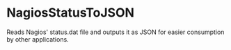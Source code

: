 NagiosStatusToJSON
==================

Reads Nagios' status.dat file and outputs it as JSON for easier consumption by other applications.
